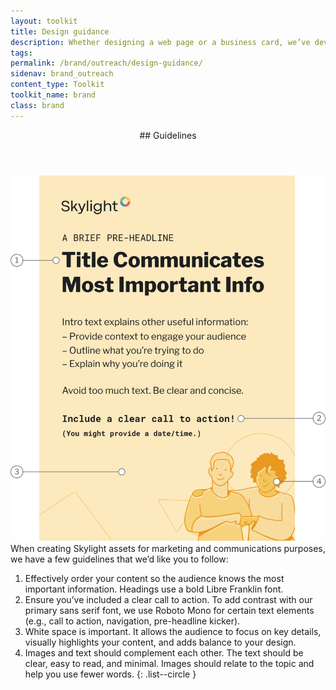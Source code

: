 ```yaml
---
layout: toolkit
title: Design guidance
description: Whether designing a web page or a business card, we’ve developed essential guidance that we apply across Skylight’s marketing and communications materials.
tags:
permalink: /brand/outreach/design-guidance/
sidenav: brand_outreach
content_type: Toolkit
toolkit_name: brand
class: brand
---
```


<div class="brand__content-section grid">
  <header class="grid__heading" markdown="1">
## Guidelines
  </header>
  <div class="grid__image section__container py-5 px-3 p-md-5">
    <img class="w-100" src="/img/brand/outreach/guidelines.svg" alt="Example outreach material. A brief Pre-headline. Title Communicates Most Important Info. Intro text explains other useful information: Provide context to engage your audience, Outline what you’re trying to do, Explain why you’re doing it. Avoid too much text. Be clear and concise. Include a clear call to action! (You might provide a date/time.)">
  </div>
  <div class="grid__content" markdown="1">
When creating Skylight assets for marketing and communications purposes, we have a few guidelines that we’d like you to follow:

1. Effectively order your content so the audience knows the most important information. Headings use a bold Libre Franklin font.
1. Ensure you’ve included a clear call to action. To add contrast with our primary sans serif font, we use Roboto Mono for certain text elements (e.g., call to action, navigation, pre-headline kicker).
1. White space is important. It allows the audience to focus on key details, visually highlights your content, and adds balance to your design.
1. Images and text should complement each other. The text should be clear, easy to read, and minimal. Images should relate to the topic and help you use fewer words.
{: .list--circle }
</div>
</div>

